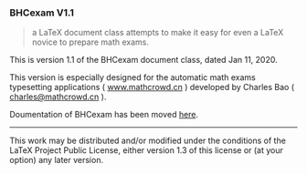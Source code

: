 ### BHCexam  V1.1

> a LaTeX document class attempts to make it easy for even a LaTeX novice to prepare math exams.

This is version 1.1 of the BHCexam document class, dated Jan 11, 2020. 

This version is especially designed for the automatic math exams typesetting applications ( www.mathcrowd.cn ) developed by Charles Bao ( charles@mathcrowd.cn ).

Doumentation of BHCexam has been moved [here](http://docs.mathcrowd.cn/zh_CN/latest/advances/bhcexam.html).

------

This work may be distributed and/or modified under the conditions of
the LaTeX Project Public License, either version 1.3 of this license
or (at your option) any later version.



